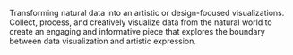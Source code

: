 Transforming natural data into an artistic or design-focused visualizations. Collect, process, and creatively visualize data from the natural world to create an engaging and informative piece that explores the boundary between data visualization and artistic expression.

